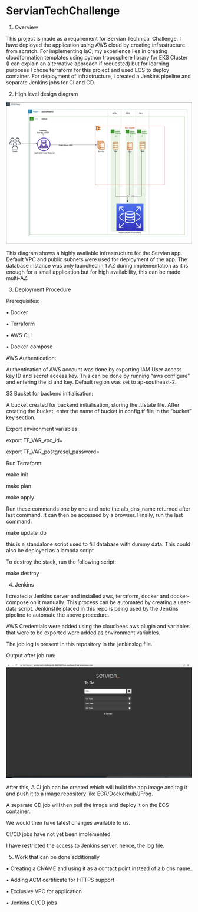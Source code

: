 # ServianTechChallenge



1.	Overview

This project is made as a requirement for Servian Technical Challenge. 
I have deployed the application using AWS cloud by creating infrastructure from scratch. For implementing IaC, my experience lies in creating cloudformation templates using python troposphere library for EKS Cluster (I can explain an alternative approach if requested) but for learning purposes I chose terraform for this project and used ECS to deploy container. For deployment of infrastructure, I created a Jenkins pipeline and separate Jenkins jobs for CI and CD.


2.	High level design diagram

![alt text](https://github.com/akshatarora02/ServianTechChallenge/blob/main/servian-challenge-akshat.jpg?raw=true)


This diagram shows a highly available infrastructure for the Servian app. Default VPC and public subnets were used for deployment of the app. The database instance was only launched in 1 AZ during implementation as it is enough for a small application but for high availability, this can be made multi-AZ.


3.	Deployment Procedure

Prerequisites:

•	Docker

•	Terraform

•	AWS CLI

•	Docker-compose


AWS Authentication:

Authentication of AWS account was done by exporting IAM User access key ID and secret access key. This can be done by running “aws configure” and entering the id and key. Default region was set to ap-southeast-2. 

S3 Bucket for backend initialisation:

A bucket created for backend initialisation, storing the .tfstate file.
After creating the bucket, enter the name of bucket in config.tf file in the “bucket” key section.

Export environment variables:

export TF_VAR_vpc_id=<value>
 
export TF_VAR_postgresql_password=<value>

Run Terraform:

make init

make plan

make apply

Run these commands one by one and note the alb_dns_name returned after last command. It can then be accessed by a browser. Finally, run the last command:

make update_db

this is a standalone script used to fill database with dummy data. This could also be deployed as a lambda script

To destroy the stack, run the following script:

make destroy

4.	Jenkins


I created a Jenkins server and installed aws, terraform, docker and docker-compose on it manually. This process can be automated by creating a user-data script.
Jenkinsfile placed in this repo is being used by the Jenkins pipeline to automate the above procedure. 

AWS Credentials were added using the cloudbees aws plugin and variables that were to be exported were added as environment variables.

The job log is present in this repository in the jenkinslog file.

Output after job run:

 ![alt text](https://github.com/akshatarora02/ServianTechChallenge/blob/main/output.png?raw=true)

After this, A CI job can be created which will build the app image and tag it and push it to a image repository like ECR/Dockerhub/JFrog. 

A separate CD job will then pull the image and deploy it on the ECS container.

We would then have latest changes available to us.

CI/CD jobs have not yet been implemented.

I have restricted the access to Jenkins server, hence, the log file. 


5.	Work that can be done additionally

•	Creating a CNAME and using it as a contact point instead of alb dns name. 
 
•	Adding ACM certificate for HTTPS support
 
•	Exclusive VPC for application
 
•	Jenkins CI/CD jobs
